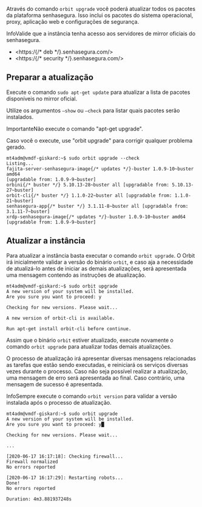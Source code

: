 Através do comando `orbit upgrade` você poderá atualizar todos os pacotes da plataforma senhasegura. Isso inclui os pacotes do sistema operacional, proxy, aplicação web e configurações de segurança.

InfoValide que a instância tenha acesso aos servidores de mirror oficiais do senhasegura.

* <https:/{/* deb */}.senhasegura.com/>
* <https:/{/* security */}.senhasegura.com/>
## Preparar a atualização

Execute o comando `sudo apt-get update` para atualizar a lista de pacotes disponíveis no mirror oficial.

Utilize os argumentos `–show` ou `–check` para listar quais pacotes serão instalados.

ImportanteNão execute o comando "apt\-get upgrade".

Caso você o execute, use "orbit upgrade" para corrigir qualquer problema gerado.


```
mt4adm@vmdf-giskard:~$ sudo orbit upgrade --check
Listing...
fajita-server-senhasegura-image{/* updates */}-buster 1.0.9-10~buster amd64
[upgradable from: 1.0.9-9~buster]
orbini{/* buster */} 5.10.13-28~buster all [upgradable from: 5.10.13-27~buster]
orbit-cli{/* buster */} 1.1.0-22~buster all [upgradable from: 1.1.0-21~buster]
senhasegura-app{/* buster */} 3.1.11-8~buster all [upgradable from: 3.1.11-7~buster]
xrdp-senhasegura-image{/* updates */}-buster 1.0.9-10~buster amd64
[upgradable from: 1.0.9-9~buster]

```
## **Atualizar a instância**

Para atualizar a instância basta executar o comando `orbit upgrade`. O Orbit irá inicialmente validar a versão do binário `orbit`, e caso aja a necessidade de atualizá\-lo antes de iniciar as demais atualizações, será apresentada uma mensagem contendo as instruções de atualização.


```
mt4adm@vmdf-giskard:~$ sudo orbit upgrade
A new version of your system will be installed.
Are you sure you want to proceed: y

Checking for new versions. Please wait...

A new version of orbit-cli is available.

Run apt-get install orbit-cli before continue.

```
Assim que o binário `orbit` estiver atualizado, execute novamente o comando `orbit upgrade` para atualizar todas demais atualizações.

O processo de atualização irá apresentar diversas mensagens relacionadas as tarefas que estão sendo executadas, e reiniciará os serviços diversas vezes durante o processo. Caso não seja possível realizar a atualização, uma mensagem de erro será apresentada ao final. Caso contrário, uma mensagem de sucesso é apresentada.

InfoSempre execute o comando `orbit version` para validar a versão instalada após o processo de atualização.


```
mt4adm@vmdf-giskard:~$ sudo orbit upgrade
A new version of your system will be installed.
Are you sure you want to proceed: y█

Checking for new versions. Please wait...

...

[2020-06-17 16:17:18]: Checking firewall...
Firewall normalized
No errors reported

[2020-06-17 16:17:29]: Restarting robots...
Done!
No errors reported

Duration: 4m3.881937248s

```
